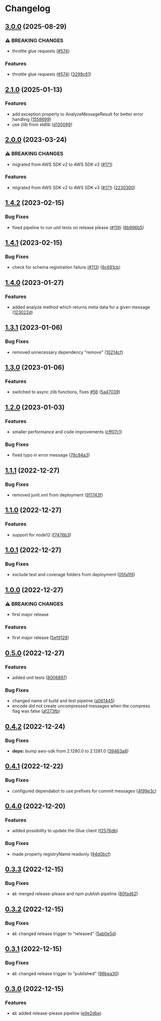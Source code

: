 # Changelog

## [3.0.0](https://github.com/meinestadt/glue-schema-registry/compare/v2.1.0...v3.0.0) (2025-08-29)


### ⚠ BREAKING CHANGES

* throttle glue requests ([#574](https://github.com/meinestadt/glue-schema-registry/issues/574))

### Features

* throttle glue requests ([#574](https://github.com/meinestadt/glue-schema-registry/issues/574)) ([3299c61](https://github.com/meinestadt/glue-schema-registry/commit/3299c61c9a14048c911de20d48d0dbd9716adbb6))

## [2.1.0](https://github.com/meinestadt/glue-schema-registry/compare/v2.0.0...v2.1.0) (2025-01-13)


### Features

* add exception property to AnalyzeMessageResult for better error handling ([1558699](https://github.com/meinestadt/glue-schema-registry/commit/15586996d47b60c46f76720748e1a2dfd1a3cc1b))
* use zlib from stdlib ([d130069](https://github.com/meinestadt/glue-schema-registry/commit/d130069fb0943eba83dd4636da652cad11eb2e5c))

## [2.0.0](https://github.com/meinestadt/glue-schema-registry/compare/v1.4.2...v2.0.0) (2023-03-24)


### ⚠ BREAKING CHANGES

* migrated from AWS SDK v2 to AWS SDK v3 ([#171](https://github.com/meinestadt/glue-schema-registry/issues/171))

### Features

* migrated from AWS SDK v2 to AWS SDK v3 ([#171](https://github.com/meinestadt/glue-schema-registry/issues/171)) ([2230300](https://github.com/meinestadt/glue-schema-registry/commit/22303002407ee0f7d8bfe18573ae312dd318ed40))

## [1.4.2](https://github.com/meinestadt/glue-schema-registry/compare/v1.4.1...v1.4.2) (2023-02-15)


### Bug Fixes

* fixed pipeline to run unit tests on release please ([#119](https://github.com/meinestadt/glue-schema-registry/issues/119)) ([8b996b5](https://github.com/meinestadt/glue-schema-registry/commit/8b996b5fe5d14ec19674ccfed14d395e897d94d4))

## [1.4.1](https://github.com/meinestadt/glue-schema-registry/compare/v1.4.0...v1.4.1) (2023-02-15)


### Bug Fixes

* check for schema registration failure ([#113](https://github.com/meinestadt/glue-schema-registry/issues/113)) ([8c681cb](https://github.com/meinestadt/glue-schema-registry/commit/8c681cb86b3dd260ce6220b83c7ac673df265d76))

## [1.4.0](https://github.com/meinestadt/glue-schema-registry/compare/v1.3.1...v1.4.0) (2023-01-27)


### Features

* added analyze method which returns meta data for a given message ([123022d](https://github.com/meinestadt/glue-schema-registry/commit/123022d03c31c501ed089b0084cf0773271a2d85))

## [1.3.1](https://github.com/meinestadt/glue-schema-registry/compare/v1.3.0...v1.3.1) (2023-01-06)


### Bug Fixes

* removed unnecessary dependency "remove" ([10214cf](https://github.com/meinestadt/glue-schema-registry/commit/10214cf43f0d0658a6c8fd9830ad391a0f2ea3cc))

## [1.3.0](https://github.com/meinestadt/glue-schema-registry/compare/v1.2.0...v1.3.0) (2023-01-06)


### Features

* switched to async zlib functions, fixes [#56](https://github.com/meinestadt/glue-schema-registry/issues/56) ([5a47039](https://github.com/meinestadt/glue-schema-registry/commit/5a47039e23448ec3b1e1a29b5ba38bcc9e6d7e18))

## [1.2.0](https://github.com/meinestadt/glue-schema-registry/compare/v1.1.1...v1.2.0) (2023-01-03)


### Features

* smaller performance and code improvements ([cff07c1](https://github.com/meinestadt/glue-schema-registry/commit/cff07c1dd36518706d20da1f5fc8bb8693f03944))


### Bug Fixes

* fixed typo in error message ([78c94a3](https://github.com/meinestadt/glue-schema-registry/commit/78c94a3691fc5940d6288791a25d1a72e95cb2ec))

## [1.1.1](https://github.com/meinestadt/glue-schema-registry/compare/v1.1.0...v1.1.1) (2022-12-27)


### Bug Fixes

* removed junit.xml from deployment ([911743f](https://github.com/meinestadt/glue-schema-registry/commit/911743f43e25a09daa1614b658953d042b835028))

## [1.1.0](https://github.com/meinestadt/glue-schema-registry/compare/v1.0.1...v1.1.0) (2022-12-27)


### Features

* support for node12 ([f7476b3](https://github.com/meinestadt/glue-schema-registry/commit/f7476b3a656f234a13b971f0e4f0098de877f2ed))

## [1.0.1](https://github.com/meinestadt/glue-schema-registry/compare/v1.0.0...v1.0.1) (2022-12-27)


### Bug Fixes

* exclude test and coverage folders from deployment ([05fa1f6](https://github.com/meinestadt/glue-schema-registry/commit/05fa1f6bd099cbe6e341dc8bdf36746cdb780449))

## [1.0.0](https://github.com/meinestadt/glue-schema-registry/compare/v0.5.0...v1.0.0) (2022-12-27)


### ⚠ BREAKING CHANGES

* first major release

### Features

* first major release ([5ef9128](https://github.com/meinestadt/glue-schema-registry/commit/5ef9128bf60327b2076aa187d3ed3bdc935ea58e))

## [0.5.0](https://github.com/meinestadt/glue-schema-registry/compare/v0.4.2...v0.5.0) (2022-12-27)


### Features

* added unit tests ([8006897](https://github.com/meinestadt/glue-schema-registry/commit/80068971447fb108b25360b2424ddd82136b4f1a))


### Bug Fixes

* changed name of build and test pipeline ([a061445](https://github.com/meinestadt/glue-schema-registry/commit/a061445a00e852a7b33382a2c7ebf493ada77943))
* encode did not create uncompressed messages when the compress flag was false ([af273fb](https://github.com/meinestadt/glue-schema-registry/commit/af273fb028bdad3b22f8d654eedc1f02b709d6da))

## [0.4.2](https://github.com/meinestadt/glue-schema-registry/compare/v0.4.1...v0.4.2) (2022-12-24)


### Bug Fixes

* **deps:** bump aws-sdk from 2.1280.0 to 2.1281.0 ([39463a8](https://github.com/meinestadt/glue-schema-registry/commit/39463a8671fb77003c7e3d389192505c621ef562))

## [0.4.1](https://github.com/meinestadt/glue-schema-registry/compare/v0.4.0...v0.4.1) (2022-12-22)


### Bug Fixes

* configured dependabot to use prefixes for commit messages ([4f99e3c](https://github.com/meinestadt/glue-schema-registry/commit/4f99e3c86c1b74149548b805d638997ea7708e28))

## [0.4.0](https://github.com/meinestadt/glue-schema-registry/compare/v0.3.3...v0.4.0) (2022-12-20)


### Features

* added possibility to update the Glue client ([f2576db](https://github.com/meinestadt/glue-schema-registry/commit/f2576db4aafc7cf79a386d76788e447ee4ad3b78))


### Bug Fixes

* made property registryName readonly ([94d0bcf](https://github.com/meinestadt/glue-schema-registry/commit/94d0bcfea91015d791ec7b39e69917601962b986))

## [0.3.3](https://github.com/meinestadt/glue-schema-registry/compare/v0.3.2...v0.3.3) (2022-12-15)


### Bug Fixes

* **ci:** merged release-please and npm publish pipeline ([80fad62](https://github.com/meinestadt/glue-schema-registry/commit/80fad621561e2de3bc43d2062768ef2534c9e379))

## [0.3.2](https://github.com/meinestadt/glue-schema-registry/compare/v0.3.1...v0.3.2) (2022-12-15)


### Bug Fixes

* **ci:** changed release trigger to "released" ([5ab0e5d](https://github.com/meinestadt/glue-schema-registry/commit/5ab0e5daf41b5c61285bce5e5f81965c4c56cbca))

## [0.3.1](https://github.com/meinestadt/glue-schema-registry/compare/v0.3.0...v0.3.1) (2022-12-15)


### Bug Fixes

* **ci:** changed release trigger to "published" ([96bea30](https://github.com/meinestadt/glue-schema-registry/commit/96bea302ac29a0a246fb8177df0d9e2f69ceece6))

## [0.3.0](https://github.com/meinestadt/glue-schema-registry/compare/v0.2.0...v0.3.0) (2022-12-15)


### Features

* **ci:** added release-please pipeline ([e9e2dbe](https://github.com/meinestadt/glue-schema-registry/commit/e9e2dbe70c51eae370b8886d9b2fdaa56b3d4436))
